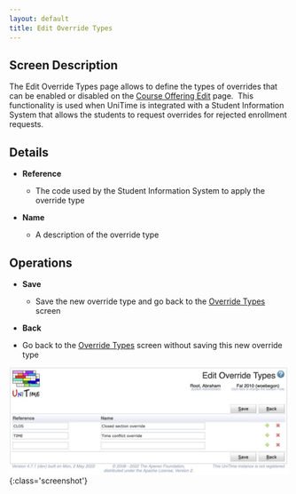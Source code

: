 ```yaml
---
layout: default
title: Edit Override Types
---
```



## Screen Description


 The Edit Override Types page allows to define the types of overrides that can be enabled or disabled on the [Course Offering Edit](edit-course-offering) page.  This functionality is used when UniTime is integrated with a Student Information System that allows the students to request overrides for rejected enrollment requests.

## Details

* **Reference**
	* The code used by the Student Information System to apply the override type

* **Name**
	* A description of the override type

## Operations

* **Save**
	* Save the new override type and go back to the [Override Types](override-types) screen

* **Back**

* Go back to the [Override Types](override-types) screen without saving this new override type


![Edit Override Types](images/edit-override-types-1.png){:class='screenshot'}
